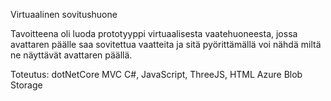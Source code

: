 Virtuaalinen sovitushuone

Tavoitteena oli luoda prototyyppi virtuaalisesta vaatehuoneesta, jossa avattaren päälle saa sovitettua vaatteita ja sitä pyörittämällä voi nähdä miltä ne näyttävät avattaren päällä.

Toteutus:
dotNetCore MVC
C#, JavaScript, ThreeJS, HTML
Azure Blob Storage
